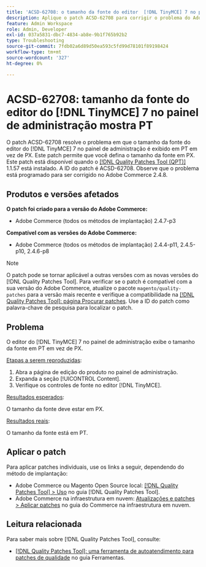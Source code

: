 ```yaml
---
title: 'ACSD-62708: o tamanho da fonte do editor  [!DNL TinyMCE] 7 no painel do administrador mostra PT'
description: Aplique o patch ACSD-62708 para corrigir o problema do Adobe Commerce em que o tamanho da fonte do editor do  [!DNL TinyMCE] 7 no administrador mostra PT e não PX. Agora, você também pode definir o tamanho da fonte em PX em vez de PT.
feature: Admin Workspace
role: Admin, Developer
exl-id: 037a5831-dbc7-4834-ab8e-9b1f765b92b2
type: Troubleshooting
source-git-commit: 7fdb02a6d89d50ea593c5fd99d78101f89198424
workflow-type: tm+mt
source-wordcount: '327'
ht-degree: 0%

---
```


# ACSD-62708: tamanho da fonte do editor do [!DNL TinyMCE] 7 no painel de administração mostra PT

O patch ACSD-62708 resolve o problema em que o tamanho da fonte do editor do [!DNL TinyMCE] 7 no painel de administração é exibido em PT em vez de PX. Este patch permite que você defina o tamanho da fonte em PX. Este patch está disponível quando o [[!DNL Quality Patches Tool (QPT)]](/help/tools/quality-patches-tool/quality-patches-tool-to-self-serve-quality-patches.md) 1.1.57 está instalado. A ID do patch é ACSD-62708. Observe que o problema está programado para ser corrigido no Adobe Commerce 2.4.8.

## Produtos e versões afetados

**O patch foi criado para a versão do Adobe Commerce:**

* Adobe Commerce (todos os métodos de implantação) 2.4.7-p3

**Compatível com as versões do Adobe Commerce:**

* Adobe Commerce (todos os métodos de implantação) 2.4.4-p11, 2.4.5-p10, 2.4.6-p8

>[!NOTE]
>
>O patch pode se tornar aplicável a outras versões com as novas versões do [!DNL Quality Patches Tool]. Para verificar se o patch é compatível com a sua versão do Adobe Commerce, atualize o pacote `magento/quality-patches` para a versão mais recente e verifique a compatibilidade na [[!DNL Quality Patches Tool]: página Procurar patches](https://experienceleague.adobe.com/tools/commerce-quality-patches/index.html). Use a ID do patch como palavra-chave de pesquisa para localizar o patch.

## Problema

O editor do [!DNL TinyMCE] 7 no painel de administração exibe o tamanho da fonte em PT em vez de PX.

<u>Etapas a serem reproduzidas</u>:

1. Abra a página de edição do produto no painel de administração.
1. Expanda a seção [!UICONTROL Content].
1. Verifique os controles de fonte no editor [!DNL TinyMCE].

<u>Resultados esperados</u>:

O tamanho da fonte deve estar em PX.

<u>Resultados reais</u>:

O tamanho da fonte está em PT.

## Aplicar o patch

Para aplicar patches individuais, use os links a seguir, dependendo do método de implantação:

* Adobe Commerce ou Magento Open Source local: [[!DNL Quality Patches Tool] > Uso](/help/tools/quality-patches-tool/usage.md) no guia [!DNL Quality Patches Tool].
* Adobe Commerce na infraestrutura em nuvem: [Atualizações e patches > Aplicar patches](https://experienceleague.adobe.com/docs/commerce-cloud-service/user-guide/develop/upgrade/apply-patches.html) no guia do Commerce na infraestrutura em nuvem.

## Leitura relacionada

Para saber mais sobre [!DNL Quality Patches Tool], consulte:

* [[!DNL Quality Patches Tool]: uma ferramenta de autoatendimento para patches de qualidade](/help/tools/quality-patches-tool/quality-patches-tool-to-self-serve-quality-patches.md) no guia Ferramentas.
